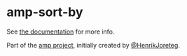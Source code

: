 # amp-sort-by

See [the documentation](http://amp.ampersandjs.com#amp-sort-by) for more info.

Part of the [amp project](http://amp.ampersandjs.com#amp-sort-by), initially created by [@HenrikJoreteg](http://twitter.com/henrikjoreteg).